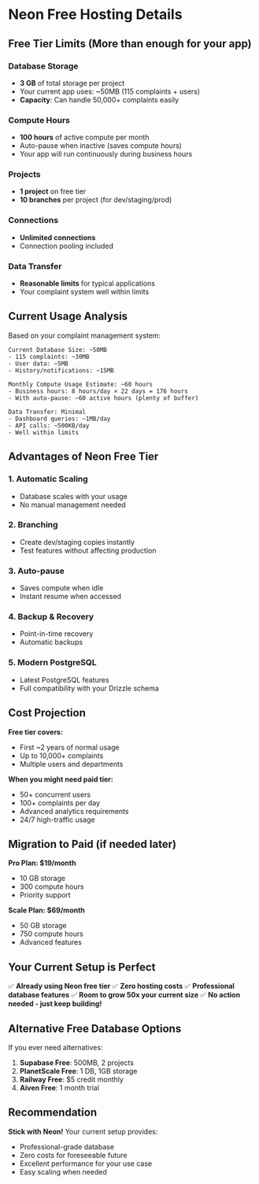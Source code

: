 # Neon Free Hosting Details

## Free Tier Limits (More than enough for your app)

### Database Storage
- **3 GB** of total storage per project
- Your current app uses: ~50MB (115 complaints + users)
- **Capacity**: Can handle 50,000+ complaints easily

### Compute Hours
- **100 hours** of active compute per month
- Auto-pause when inactive (saves compute hours)
- Your app will run continuously during business hours

### Projects
- **1 project** on free tier
- **10 branches** per project (for dev/staging/prod)

### Connections
- **Unlimited connections** 
- Connection pooling included

### Data Transfer
- **Reasonable limits** for typical applications
- Your complaint system well within limits

## Current Usage Analysis

Based on your complaint management system:

```
Current Database Size: ~50MB
- 115 complaints: ~30MB
- User data: ~5MB  
- History/notifications: ~15MB

Monthly Compute Usage Estimate: ~60 hours
- Business hours: 8 hours/day × 22 days = 176 hours
- With auto-pause: ~60 active hours (plenty of buffer)

Data Transfer: Minimal
- Dashboard queries: ~1MB/day
- API calls: ~500KB/day
- Well within limits
```

## Advantages of Neon Free Tier

### 1. **Automatic Scaling**
- Database scales with your usage
- No manual management needed

### 2. **Branching**
- Create dev/staging copies instantly
- Test features without affecting production

### 3. **Auto-pause**
- Saves compute when idle
- Instant resume when accessed

### 4. **Backup & Recovery**
- Point-in-time recovery
- Automatic backups

### 5. **Modern PostgreSQL**
- Latest PostgreSQL features
- Full compatibility with your Drizzle schema

## Cost Projection

**Free tier covers:**
- First ~2 years of normal usage
- Up to 10,000+ complaints
- Multiple users and departments

**When you might need paid tier:**
- 50+ concurrent users
- 100+ complaints per day
- Advanced analytics requirements
- 24/7 high-traffic usage

## Migration to Paid (if needed later)

**Pro Plan: $19/month**
- 10 GB storage
- 300 compute hours
- Priority support

**Scale Plan: $69/month**
- 50 GB storage  
- 750 compute hours
- Advanced features

## Your Current Setup is Perfect

✅ **Already using Neon free tier**
✅ **Zero hosting costs**
✅ **Professional database features**
✅ **Room to grow 50x your current size**
✅ **No action needed - just keep building!**

## Alternative Free Database Options

If you ever need alternatives:

1. **Supabase Free**: 500MB, 2 projects
2. **PlanetScale Free**: 1 DB, 1GB storage  
3. **Railway Free**: $5 credit monthly
4. **Aiven Free**: 1 month trial

## Recommendation

**Stick with Neon!** Your current setup provides:
- Professional-grade database
- Zero costs for foreseeable future
- Excellent performance for your use case
- Easy scaling when needed